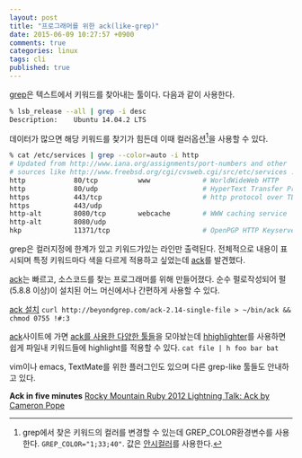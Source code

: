 ```yaml
---
layout: post
title: "프로그래머를 위한 ack(like-grep)"
date: 2015-06-09 10:27:57 +0900
comments: true
categories: linux
tags: cli
published: true
---
```

[grep]은 텍스트에서 키워드를 찾아내는 툴이다. 다음과 같이 사용한다.
``` bash
% lsb_release --all | grep -i desc
Description:    Ubuntu 14.04.2 LTS
```

데이터가 많으면 해당 키워드를 찾기가 힘든데 이때 컬러옵션[^grep_color]을 사용할 수 있다.
``` bash
% cat /etc/services | grep --color=auto -i http
# Updated from http://www.iana.org/assignments/port-numbers and other
# sources like http://www.freebsd.org/cgi/cvsweb.cgi/src/etc/services .
http            80/tcp          www             # WorldWideWeb HTTP
http            80/udp                          # HyperText Transfer Protocol
https           443/tcp                         # http protocol over TLS/SSL
https           443/udp
http-alt        8080/tcp        webcache        # WWW caching service
http-alt        8080/udp
hkp             11371/tcp                       # OpenPGP HTTP Keyserver
```

<!--more-->

grep은 컬러지정에 한계가 있고 키워드가있는 라인만 출력된다. 전체적으로 내용이 표시되며 특정 키워드마다 색을 다르게 적용하고 싶었는데 [ack]를 발견했다.

[ack]는 빠르고, 소스코드를 찾는 프로그래머를 위해 만들어졌다. 순수 펄로작성되어 펄(5.8.8 이상)이 설치된 어느 머신에서나 간편하게 사용할 수 있다.

[ack 설치](http://beyondgrep.com/install/)
`curl http://beyondgrep.com/ack-2.14-single-file > ~/bin/ack && chmod 0755 !#:3`

[ack]사이트에 가면 [ack를 사용한 다양한 툴들](http://beyondgrep.com/more-tools/)을 모아놨는데 [hhighlighter](https://github.com/paoloantinori/hhighlighter)를 사용하면 쉽게 파일내 키워드들에 highlight를 적용할 수 있다.
`cat file | h foo bar bat`

vim이나 emacs, TextMate를 위한 플러그인도 있으며 다른 grep-like 툴들도 안내하고 있다.

**Ack in five minutes**
[Rocky Mountain Ruby 2012 Lightning Talk: Ack by Cameron Pope](https://www.youtube.com/watch?v=sKmyl5D8Da8)


[^grep_color]: grep에서 찾은 키워드의 컬러를 변경할 수 있는데 GREP_COLOR환경변수를 사용한다. `GREP_COLOR="1;33;40"`. 값은 [안시컬러](http://www.pixelbeat.org/docs/terminal_colours/)를 사용한다.

[grep]: http://unixhelp.ed.ac.uk/CGI/man-cgi?grep
[ack]: http://beyondgrep.com/
